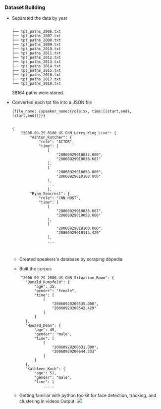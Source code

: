 ### Dataset Building

- Separated the data by year

  ```
  .
  ├── tpt_paths_2006.txt
  ├── tpt_paths_2007.txt
  ├── tpt_paths_2008.txt
  ├── tpt_paths_2009.txt
  ├── tpt_paths_2010.txt
  ├── tpt_paths_2011.txt
  ├── tpt_paths_2012.txt
  ├── tpt_paths_2013.txt
  ├── tpt_paths_2014.txt
  ├── tpt_paths_2015.txt
  ├── tpt_paths_2016.txt
  ├── tpt_paths_2017.txt
  └── tpt_paths_2018.txt
  ```

  38164 paths were stored.

- Converted each tpt file into a JSON file

  ```
  {file_name: {speaker_name:{role:xx, time:[(start,end), (start,end)]}}}
  
  
  {
      "2006-09-29_0100_US_CNN_Larry_King_Live": {
          "Ashton_Kutcher": {
              "role": "ACTOR",
              "time": [
                  [
                      "20060929010022.000",
                      "20060929010038.667"
                  ],
                  [
                      "20060929010058.000",
                      "20060929010100.000"
                  ],
                  ...
                  },
          "Ryan_Seacrest": {
              "role": "CNN HOST",
              "time": [
                  [
                      "20060929010038.667",
                      "20060929010058.000"
                  ],
                  [
                      "20060929010100.000",
                      "20060929010113.429"
                  ],
                  ...
                  
                  
  ```

  - Created speakers's database by scraping dbpedia
  
  - Built the corpus
  ```
      "2006-09-29_2000_US_CNN_Situation_Room": {
        "Donald_Rumsfeld": {
            "age": 35,
            "gender": "female",
            "time": [
                [
                    "20060929200535.000",
                    "20060929200542.429"
                ]
            ]
        },
        "Howard_Dean": {
            "age": 45,
            "gender": "male",
            "time": [
                [
                    "20060929200631.000",
                    "20060929200644.333"
                ]
            ]
        },
        "Kathleen_Koch": {
            "age": 51,
            "gender": "male",
            "time": [
                .....
  ```


  - Getting familiar with python toolkit for face detection, tracking, and clustering in videos
    Output:
    ![](https://github.com/Xiaoyu-Lu/GSoC_2020/blob/master/docs/img/week3-sample.gif)

